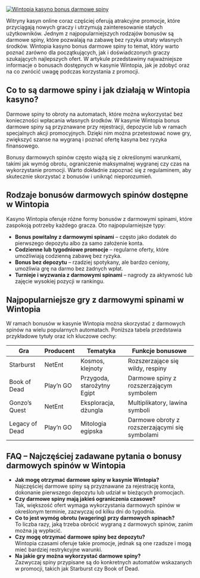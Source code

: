 [![Wintopia kasyno bonus darmowe spiny](https://123-caf.pages.dev/gitsignup.png)](https://vrmoo.ru/Bt82HjjY)

<p>Witryny kasyn online coraz częściej oferują atrakcyjne promocje, które przyciągają nowych graczy i utrzymują zainteresowanie stałych użytkowników. Jednym z najpopularniejszych rodzajów bonusów są darmowe spiny, które pozwalają na zabawę bez ryzyka utraty własnych środków. Wintopia kasyno bonus darmowe spiny to temat, który warto poznać zarówno dla początkujących, jak i doświadczonych graczy szukających najlepszych ofert. W artykule przedstawimy najważniejsze informacje o bonusach dostępnych w kasynie Wintopia, jak je zdobyć oraz na co zwrócić uwagę podczas korzystania z promocji.</p>  <h2>Co to są darmowe spiny i jak działają w Wintopia kasyno?</h2> <p>Darmowe spiny to obroty na automatach, które można wykorzystać bez konieczności wpłacania własnych środków. W kasynie Wintopia bonus darmowe spiny są przyznawane przy rejestracji, depozycie lub w ramach specjalnych akcji promocyjnych. Dzięki nim można przetestować nowe gry, zwiększyć szanse na wygraną i poznać ofertę kasyna bez ryzyka finansowego.</p> <p>Bonusy darmowych spinów często wiążą się z określonymi warunkami, takimi jak wymóg obrotu, ograniczenie maksymalnej wygranej czy czas na wykorzystanie promocji. Warto dokładnie zapoznać się z regulaminem, aby skutecznie skorzystać z bonusów i uniknąć nieporozumień.</p>  <h2>Rodzaje bonusów darmowych spinów dostępne w Wintopia</h2> <p>Kasyno Wintopia oferuje różne formy bonusów z darmowymi spinami, które zaspokoją potrzeby każdego gracza. Oto najpopularniejsze typy:</p> <ul>   <li><strong>Bonus powitalny z darmowymi spinami</strong> – często jako dodatek do pierwszego depozytu albo za samo założenie konta.</li>   <li><strong>Codzienne lub tygodniowe promocje</strong> – regularne oferty, które umożliwiają codzienną zabawę bez ryzyka.</li>   <li><strong>Bonus bez depozytu</strong> – rzadziej spotykany, ale bardzo ceniony, umożliwia grę na darmo bez żadnych wpłat.</li>   <li><strong>Turnieje i wyzwania z darmowymi spinami</strong> – nagrody za aktywność lub zajęcie wysokiej pozycji w rankingu.</li> </ul>  <h2>Najpopularniejsze gry z darmowymi spinami w Wintopia</h2> <p>W ramach bonusów w kasynie Wintopia można skorzystać z darmowych spinów na wielu popularnych automatach. Poniższa tabela przedstawia przykładowe tytuły oraz ich kluczowe cechy:</p> <table>   <thead>     <tr>       <th>Gra</th>       <th>Producent</th>       <th>Tematyka</th>       <th>Funkcje bonusowe</th>     </tr>   </thead>   <tbody>     <tr>       <td>Starburst</td>       <td>NetEnt</td>       <td>Kosmos, klejnoty</td>       <td>Rozszerzające się wildy, respiny</td>     </tr>     <tr>       <td>Book of Dead</td>       <td>Play’n GO</td>       <td>Przygoda, starożytny Egipt</td>       <td>Darmowe spiny z rozszerzającym symbolem</td>     </tr>     <tr>       <td>Gonzo’s Quest</td>       <td>NetEnt</td>       <td>Eksploracja, dżungla</td>       <td>Multiplikatory, lawina symboli</td>     </tr>     <tr>       <td>Legacy of Dead</td>       <td>Play’n GO</td>       <td>Mitologia egipska</td>       <td>Darmowe obroty z rozszerzającymi się symbolami</td>     </tr>   </tbody> </table>  <h2>FAQ – Najczęściej zadawane pytania o bonusy darmowych spinów w Wintopia</h2> <ul>   <li><strong>Jak mogę otrzymać darmowe spiny w kasynie Wintopia?</strong><br>Najczęściej darmowe spiny są przyznawane za rejestrację konta, dokonanie pierwszego depozytu lub udział w bieżących promocjach.</li>   <li><strong>Czy darmowe spiny mają jakieś ograniczenia czasowe?</strong><br>Tak, większość ofert wymaga wykorzystania darmowych spinów w określonym terminie, zazwyczaj od kilku dni do tygodnia.</li>   <li><strong>Co to jest wymóg obrotu (wagering) przy darmowych spinach?</strong><br>To liczba razy, jaką trzeba obrócić wygraną z darmowych spinów, zanim można ją wypłacić.</li>   <li><strong>Czy mogę otrzymać darmowe spiny bez depozytu?</strong><br>Wintopia czasami oferuje takie promocje, jednak są one rzadsze i mogą mieć bardziej restrykcyjne warunki.</li>   <li><strong>Na jakie gry można wykorzystać darmowe spiny?</strong><br>Zazwyczaj spiny przypisane są do konkretnych automatów wskazanych w promocji, takich jak Starburst czy Book of Dead.</li> </ul>
